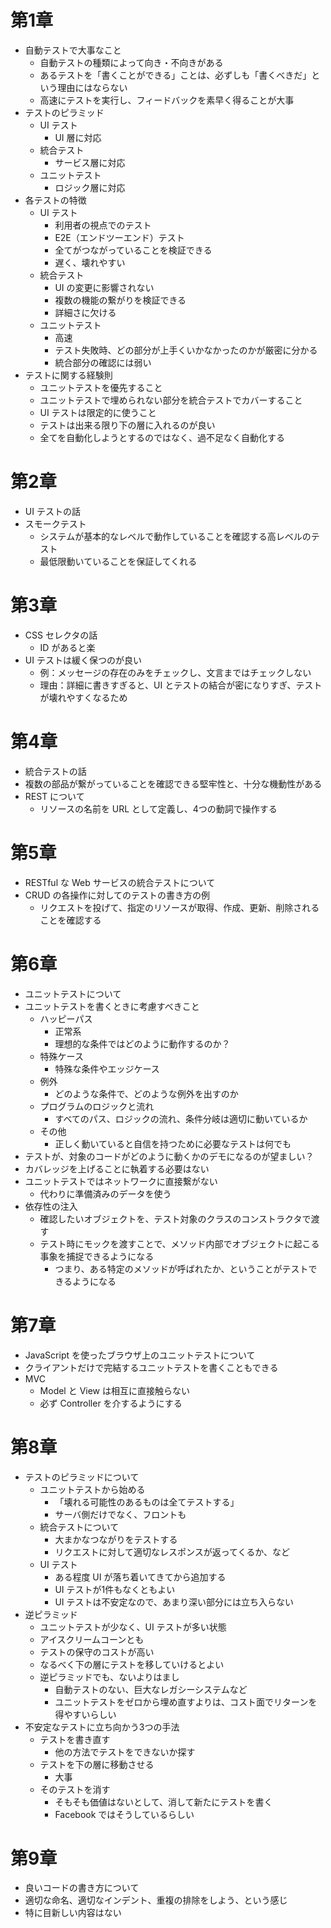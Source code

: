 # 第1章
- 自動テストで大事なこと
  - 自動テストの種類によって向き・不向きがある
  - あるテストを「書くことができる」ことは、必ずしも「書くべきだ」という理由にはならない
  - 高速にテストを実行し、フィードバックを素早く得ることが大事
- テストのピラミッド
  - UI テスト
    - UI 層に対応
  - 統合テスト
    - サービス層に対応
  - ユニットテスト
    - ロジック層に対応
- 各テストの特徴
  - UI テスト
    - 利用者の視点でのテスト
    - E2E（エンドツーエンド）テスト
    - 全てがつながっていることを検証できる
    - 遅く、壊れやすい
  - 統合テスト
    - UI の変更に影響されない
    - 複数の機能の繋がりを検証できる
    - 詳細さに欠ける
  - ユニットテスト
    - 高速
    - テスト失敗時、どの部分が上手くいかなかったのかが厳密に分かる
    - 統合部分の確認には弱い
- テストに関する経験則
  - ユニットテストを優先すること
  - ユニットテストで埋められない部分を統合テストでカバーすること
  - UI テストは限定的に使うこと
  - テストは出来る限り下の層に入れるのが良い
  - 全てを自動化しようとするのではなく、過不足なく自動化する

# 第2章
- UI テストの話
- スモークテスト
  - システムが基本的なレベルで動作していることを確認する高レベルのテスト
  - 最低限動いていることを保証してくれる

# 第3章
- CSS セレクタの話
  - ID があると楽
- UI テストは緩く保つのが良い
  - 例：メッセージの存在のみをチェックし、文言まではチェックしない
  - 理由：詳細に書きすぎると、UI とテストの結合が密になりすぎ、テストが壊れやすくなるため

# 第4章
- 統合テストの話
- 複数の部品が繋がっていることを確認できる堅牢性と、十分な機動性がある
- REST について
  - リソースの名前を URL として定義し、4つの動詞で操作する

# 第5章
- RESTful な Web サービスの統合テストについて
- CRUD の各操作に対してのテストの書き方の例
  - リクエストを投げて、指定のリソースが取得、作成、更新、削除されることを確認する

# 第6章
- ユニットテストについて
- ユニットテストを書くときに考慮すべきこと
  - ハッピーパス
    - 正常系
    - 理想的な条件ではどのように動作するのか？
  - 特殊ケース
    - 特殊な条件やエッジケース
  - 例外
    - どのような条件で、どのような例外を出すのか
  - プログラムのロジックと流れ
    - すべてのパス、ロジックの流れ、条件分岐は適切に動いているか
  - その他
    - 正しく動いていると自信を持つために必要なテストは何でも
- テストが、対象のコードがどのように動くかのデモになるのが望ましい？
- カバレッジを上げることに執着する必要はない
- ユニットテストではネットワークに直接繋がない
  - 代わりに準備済みのデータを使う
- 依存性の注入
  - 確認したいオブジェクトを、テスト対象のクラスのコンストラクタで渡す
  - テスト時にモックを渡すことで、メソッド内部でオブジェクトに起こる事象を捕捉できるようになる
    - つまり、ある特定のメソッドが呼ばれたか、ということがテストできるようになる

# 第7章
- JavaScript を使ったブラウザ上のユニットテストについて
- クライアントだけで完結するユニットテストを書くこともできる
- MVC
  - Model と View は相互に直接触らない
  - 必ず Controller を介するようにする

# 第8章
- テストのピラミッドについて
  - ユニットテストから始める
    - 「壊れる可能性のあるものは全てテストする」
    - サーバ側だけでなく、フロントも
  - 統合テストについて
    - 大まかなつながりをテストする
    - リクエストに対して適切なレスポンスが返ってくるか、など
  - UI テスト
    - ある程度 UI が落ち着いてきてから追加する
    - UI テストが1件もなくともよい
    - UI テストは不安定なので、あまり深い部分には立ち入らない
- 逆ピラミッド
  - ユニットテストが少なく、UI テストが多い状態
  - アイスクリームコーンとも
  - テストの保守のコストが高い
  - なるべく下の層にテストを移していけるとよい
  - 逆ピラミッドでも、ないよりはまし
    - 自動テストのない、巨大なレガシーシステムなど
    - ユニットテストをゼロから埋め直すよりは、コスト面でリターンを得やすいらしい
- 不安定なテストに立ち向かう3つの手法
  - テストを書き直す
    - 他の方法でテストをできないか探す
  - テストを下の層に移動させる
    - 大事
  - そのテストを消す
    - そもそも価値はないとして、消して新たにテストを書く
    - Facebook ではそうしているらしい

# 第9章
- 良いコードの書き方について
- 適切な命名、適切なインデント、重複の排除をしよう、という感じ
- 特に目新しい内容はない
